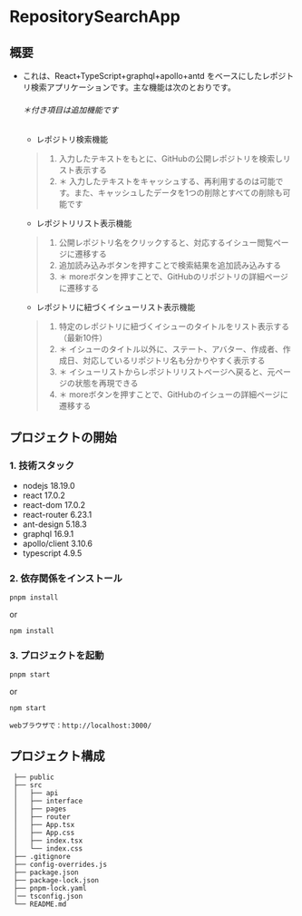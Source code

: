 # RepositorySearchApp

## 概要
- これは、React+TypeScript+graphql+apollo+antd をベースにしたレポジトリ検索アプリケーションです。主な機能は次のとおりです。
    ###### ＊付き項目は追加機能です 
    - レポジトリ検索機能
    >1. 入力したテキストをもとに、GitHubの公開レポジトリを検索しリスト表示する
    >2. ＊ 入力したテキストをキャッシュする、再利用するのは可能です。また、キャッシュしたデータを1つの削除とすべての削除も可能です
    - レポジトリリスト表示機能
    >1. 公開レポジトリ名をクリックすると、対応するイシュー閲覧ページに遷移する
    >2. 追加読み込みボタンを押すことで検索結果を追加読み込みする
    >3. ＊ moreボタンを押すことで、GitHubのリポジトリの詳細ページに遷移する
    - レポジトリに紐づくイシューリスト表示機能
    >1. 特定のレポジトリに紐づくイシューのタイトルをリスト表示する（最新10件）
    >2. ＊ イシューのタイトル以外に、ステート、アバター、作成者、作成日、対応しているリポジトリ名も分かりやすく表示する
    >3. ＊ イシューリストからレポジトリリストページへ戻ると、元ページの状態を再現できる
    >4. ＊ moreボタンを押すことで、GitHubのイシューの詳細ページに遷移する
    
## プロジェクトの開始
### 1. 技術スタック
- nodejs 18.19.0
- react 17.0.2
- react-dom 17.0.2
- react-router 6.23.1
- ant-design 5.18.3
- graphql 16.9.1
- apollo/client 3.10.6
- typescript 4.9.5

### 2. 依存関係をインストール
```shell 
pnpm install
```  
or
```shell 
npm install
 ``` 
### 3. プロジェクトを起動
```shell 
pnpm start
``` 
 or
```shell 
npm start
```   
    webブラウザで：http://localhost:3000/
    

## プロジェクト構成
``` 
 ├── public
 ├── src
 │   ├── api
 │   ├── interface
 │   ├── pages
 │   ├── router
 │   ├── App.tsx
 │   ├── App.css
 │   ├── index.tsx
 │   └── index.css
 ├── .gitignore
 ├── config-overrides.js
 ├── package.json
 ├── package-lock.json
 ├── pnpm-lock.yaml
 │── tsconfig.json
 └── README.md
